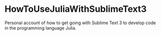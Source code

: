 # HowToUseJuliaWithSublimeText3

Personal account of how to get going with Sublime Text 3 to develop code in 
the programming language Julia.

